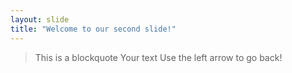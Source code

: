 ```yaml
---
layout: slide
title: "Welcome to our second slide!"
---
```

>This is a blockquote
Your text
Use the left arrow to go back!
